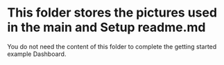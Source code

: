# This folder stores the pictures used in the main and Setup readme.md

You do not need the content of this folder to complete the getting started example Dashboard.
